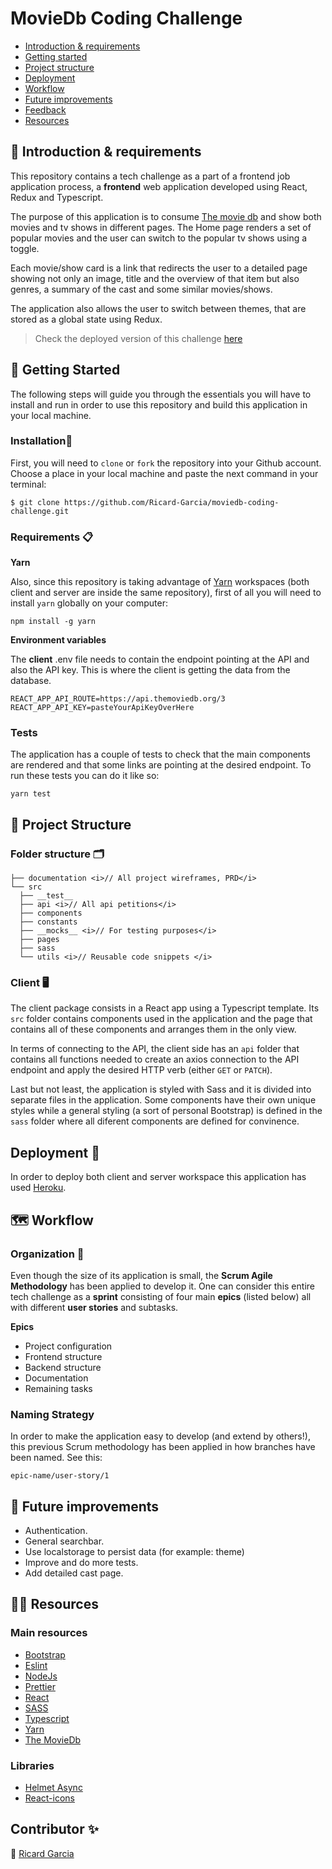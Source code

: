 # MovieDb Coding Challenge

- [Introduction & requirements](#introcution-&-requirements)
- [Getting started](#getting-started)
- [Project structure](#project-structure)
- [Deployment](#deployment)
- [Workflow](#workflow)
- [Future improvements](#future-improvements)
- [Feedback](#feedback)
- [Resources](#resources)

## 🧭 Introduction & requirements

This repository contains a tech challenge as a part of a frontend job application process, a **frontend** web application developed using React, Redux and Typescript.

The purpose of this application is to consume [The movie db](https://www.themoviedb.org/) and show both movies and tv shows in different pages. The Home page renders a set of popular movies and the user can switch to the popular tv shows using a toggle.

Each movie/show card is a link that redirects the user to a detailed page showing not only an image, title and the overview of that item but also genres, a summary of the cast and some similar movies/shows.

The application also allows the user to switch between themes, that are stored as a global state using Redux.

> Check the deployed version of this challenge [here](https://moviedb-coding-challenge.herokuapp.com/)

## 🚀 Getting Started

The following steps will guide you through the essentials you will have to install and run in order to use this repository and build this application in your local machine.

### Installation🔧

First, you will need to `clone` or `fork` the repository into your Github account. Choose a place in your local machine and paste the next command in your terminal:

```
$ git clone https://github.com/Ricard-Garcia/moviedb-coding-challenge.git
```

### Requirements 📋

**Yarn**

Also, since this repository is taking advantage of [Yarn](https://yarnpkg.com/) workspaces (both client and server are inside the same repository), first of all you will need to install `yarn` globally on your computer:

```
npm install -g yarn
```

**Environment variables**

The **client** .env file needs to contain the endpoint pointing at the API and also the API key. This is where the client is getting the data from the database.

```
REACT_APP_API_ROUTE=https://api.themoviedb.org/3
REACT_APP_API_KEY=pasteYourApiKeyOverHere
```

### Tests

The application has a couple of tests to check that the main components are rendered and that some links are pointing at the desired endpoint. To run these tests you can do it like so:

```
yarn test
```

## 🦴 Project Structure

### Folder structure 🗂

```
├── documentation <i>// All project wireframes, PRD</i>
└── src
  ├── __test__
  ├── api <i>// All api petitions</i>
  ├── components
  ├── constants
  ├── __mocks__ <i>// For testing purposes</i>
  ├── pages
  ├── sass
  └── utils <i>// Reusable code snippets </i>

```

### Client 🖥

The client package consists in a React app using a Typescript template. Its `src` folder contains components used in the application and the page that contains all of these components and arranges them in the only view.

In terms of connecting to the API, the client side has an `api` folder that contains all functions needed to create an axios connection to the API endpoint and apply the desired HTTP verb (either `GET` or `PATCH`).

Last but not least, the application is styled with Sass and it is divided into separate files in the application. Some components have their own unique styles while a general styling (a sort of personal Bootstrap) is defined in the `sass` folder where all diferent components are defined for convinence.

## Deployment 🛫

In order to deploy both client and server workspace this application has used [Heroku](www.heroku.com).

## 🗺 Workflow

### Organization 📆

Even though the size of its application is small, the **Scrum Agile Methodology** has been applied to develop it. One can consider this entire tech challenge as a **sprint** consisting of four main **epics** (listed below) all with different **user stories** and subtasks.

**Epics**

- Project configuration
- Frontend structure
- Backend structure
- Documentation
- Remaining tasks

### Naming Strategy

In order to make the application easy to develop (and extend by others!), this previous Scrum methodology has been applied in how branches have been named. See this:

```
epic-name/user-story/1
```

## 🤝 Future improvements

- Authentication.
- General searchbar.
- Use localstorage to persist data (for example: theme)
- Improve and do more tests.
- Add detailed cast page.

## 🕵️‍♂️ Resources

### Main resources

- [Bootstrap](https://getbootstrap.com/)
- [Eslint](https://eslint.org/)
- [NodeJs](https://nodejs.org/)
- [Prettier](https://prettier.io/)
- [React](https://es.reactjs.org/)
- [SASS](https://sass-lang.com/)
- [Typescript](https://www.typescriptlang.org/)
- [Yarn](https://yarnpkg.com/)
- [The MovieDb](https://developers.themoviedb.org/3/movies/get-similar-movies)

### Libraries

- [Helmet Async](https://github.com/staylor/react-helmet-async)
- [React-icons](https://react-icons.github.io/react-icons/)

## Contributor ✨

👤 [Ricard Garcia](https://github.com/Ricard-Garcia)
